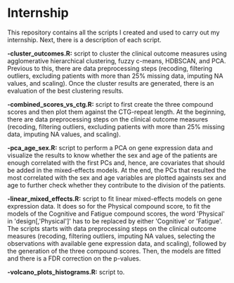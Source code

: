 # Internship
This repository contains all the scripts I created and used to carry out my internship. Next, there is a description of each script.

**-cluster_outcomes.R:** script to cluster the clinical outcome measures using agglomerative hierarchical clustering, fuzzy c-means, HDBSCAN, and PCA. Previous to this, there are data preprocessing steps (recoding, filtering outliers, excluding patients with more than 25% missing data, imputing NA values, and scaling). Once the cluster results are generated, there is an evaluation of the best clustering results.

**-combined_scores_vs_ctg.R:** script to first create the three compound scores and then plot them against the CTG-repeat length. At the beginning, there are data preprocessing steps on the clinical outcome measures (recoding, filtering outliers, excluding patients with more than 25% missing data, imputing NA values, and scaling).

**-pca_age_sex.R:** script to perform a PCA on gene expression data and visualize the results to know whether the sex and age of the patients are enough correlated with the first PCs and, hence, are covariates that should be added in the mixed-effects models. At the end, the PCs that resulted the most correlated with the sex and age variables are plotted againsts sex and age to further check whether they contribute to the division of the patients.

**-linear_mixed_effects.R:** script to fit linear mixed-effects models on gene expression data. It does so for the Physical compound score, to fit the models of the Cognitive and Fatigue compound scores, the word 'Physical' in 'design[,'Physical']' has to be replaced by either 'Cognitive' or 'Fatigue'. The scripts starts with data preprocessing steps on the clinical outcome measures (recoding, filtering outliers, imputing NA values, selecting the observations with available gene expression data, and scaling), followed by the generation of the three compound scores. Then, the models are fitted and there is a FDR correction on the p-values.

**-volcano_plots_histograms.R:** script to.
